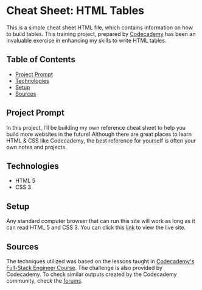 # **Cheat Sheet: HTML Tables**

This is a simple cheat sheet HTML file, which contains information on how to build tables. This training project, prepared by [Codecademy](https://www.codecademy.com/learn/paths/full-stack-engineer-career-path) has been an invaluable exercise in enhancing my skills to write HTML tables.

## Table of Contents

- [Project Prompt](#project-prompt)
- [Technologies](#technologies)
- [Setup](#setup)
- [Sources](#sources)

## Project Prompt

In this project, I’ll be building my own reference cheat sheet to help you build more websites in the future! Although there are great places to learn HTML & CSS like Codecademy, the best reference for yourself is often your own notes and projects.

## Technologies

- HTML 5
- CSS 3

## Setup

Any standard computer browser that can run this site will work as long as it can read HTML 5 and CSS 3. You can click this [link](https://daniellabrador.github.io/codecademy-fs-build_your_own_cheat_sheet/) to view the live site.

## Sources

The techniques utilized was based on the lessons taught in [Codecademy's Full-Stack Engineer Course](https://www.codecademy.com/learn/paths/full-stack-engineer-career-path
). The challenge is also provided by Codecademy. To check similar outputs created by the Codecademy community, check the [forums](https://discuss.codecademy.com/t/build-your-own-cheatsheet-challenge-project-html-css/462393).
